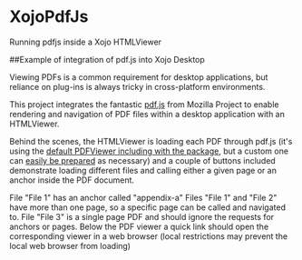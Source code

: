 # XojoPdfJs
Running pdfjs inside a Xojo HTMLViewer

##Example of integration of pdf.js into Xojo Desktop

Viewing PDFs is a common requirement for desktop applications, but reliance on plug-ins is always tricky in cross-platform environments.

This project integrates the fantastic [pdf.js](https://mozilla.github.io/pdf.js/ "pdf.js") from Mozilla Project to enable rendering and navigation of PDF files within a desktop application with an HTMLViewer.

Behind the scenes, the HTMLViewer is loading each PDF through pdf.js (it's using the [default PDFViewer including with the package](https://mozilla.github.io/pdf.js/web/viewer.html?file= "default PDFViewer included with the package"), but a custom one can [easily be prepared](https://mozilla.github.io/pdf.js/examples/ "easily be prepared") as necessary) and a couple of buttons included demonstrate loading different files and calling either a given page or an anchor inside the PDF document.

File "File 1" has an anchor called "appendix-a"
Files "File 1" and "File 2" have more than one page, so a specific page can be called and navigated to.
File "File 3" is a single page PDF and should ignore the requests for anchors or pages.
Below the PDF viewer a quick link should open the corresponding viewer in a web browser (local restrictions may prevent the local web browser from loading)


